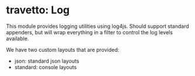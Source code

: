 travetto: Log
===

This module provides logging utilities using log4js.  Should support standard appenders, but 
will wrap everything in a filter to control the log levels available.

We have two custom layouts that are provided:
  - json: standard json layouts
  - standard: console layouts